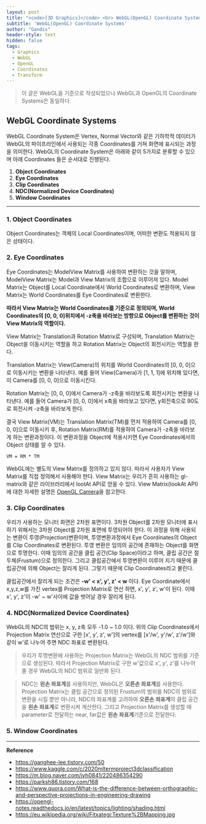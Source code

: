 ```yaml
---
layout: post
title: "<code>[3D Graphics]</code> <br> WebGL(OpenGL) Coordinate Systems"
subtitle: 'WebGL(OpenGL) Coordinate Systems'
author: "Gandis"
header-style: text
hidden: false
tags:
  - Graphics
  - WebGL
  - OpenGL
  - Coordinates
  - Transform
---
```


> 이 글은 WebGL을 기준으로 작성되었으나 WebGL과 OpenGL의 Coordinate Systems은 동일하다. 

## **WebGL Coordinate Systems**
WebGL Coordinate System은 Vertex, Normal Vector와 같은 기하학적 데이터가 WebGL의 파이프라인에서 사용되는 각종 Coordinates를 거쳐 화면에 표시되는 과정을 의미한다. WebGL의 Coordinate System은 아래와 같이 5가지로 분류할 수 있으며 아래 Coordinates 들은 순서대로 진행된다.

 1. **Object Coordinates**
 2. **Eye Coordinates**
 3. **Clip Coordinates**
 4. **NDC(Normalized Device Coordinates)**
 5. **Window Coordinates**

---

### **1. Object Coordinates**
Object Coordinates는 객체의 Local Coordinates이며, 어떠한 변환도 적용되지 않은 상태이다.

### **2. Eye Coordinates**
Eye Coordinates는 ModelView Matrix를 사용하여 변환하는 것을 말하며, ModelView Matrix는 Model과 View Matrix의 조합으로 이루어져 있다. Model Matrix는 Object를 Local Coordinate에서 World Coordinates로 변환하며, View Matrix는 World Coordinates를 Eye Coordinates로 변환한다. 

**따라서 View Matrix는 World Coordinates를 기준으로 정의되며, World Coordinates의 [0, 0, 0]위치에서 -z축을 바라보는 방향으로 Object를 변환하는 것이 View Matrix의 역할이다.**

View Matrix는 Translation과 Rotation Matrix로 구성되며, Translation Matrix는 Object을 이동시키는 역할을 하고 Rotation Matrix는 Object의 회전시키는 역할을 한다. 

Translation Matrix는 View(Camera)의 위치를 World Coordinates의 [0, 0, 0]으로 이동시키는 변환을 나타낸다. 예를 들어 View(Camera)가 [1, 1, 1]에 위치해 있다면, 이 Camera를 [0, 0, 0]으로 이동시킨다.

Rotation Matrix는 [0, 0, 0]에서 Camera가 -z축을 바라보도록 회전시키는 변환을 나타낸다. 예를 들어 Camera가 [0, 0, 0]에서 x축을 바라보고 있다면, y회전축으로 90도로 회전시켜 -z축을 바라보게 한다.

결국 View Matrix(VM)는 Translation Matrix(TM)를 먼저 적용하여 Camera를 [0, 0, 0]으로 이동시키 후, Rotation Matrix(RM)를 적용하여 Camera가 -z축을 바라보게 하는 변환과정이다. 이 변환과정을 Object에 적용시키면 Eye Coordinates에서의 Object 상태를 알 수 있다.

~~~
VM = RM * TM
~~~

WebGL에는 별도의 View Matrix를 정의하고 있지 않다. 따라서 사용자가 View Matrix를 직접 정의해서 사용해야 한다. View Matrix는 우리가 흔히 사용하는 gl-matrix와 같은 라이브러리에서 lootAt API로 얻을 수 있다. View Matrix(lookAt API)에 대한 자세한 설명은 [OpenGL Camera](http://www.songho.ca/opengl/gl_camera.html#lookat)을 참고한다.


### **3. Clip Coordinates**
우리가 사용하는 모니터 화면은 2차원 표면이다. 3차원 Object를 2차원 모니터에 표시하기 위해서는 3차원 Object를 2차원 표면에 투영되어야 한다. 이 과정을 위해 사용되는 변환이 투영(Projection)변환이며, 투영변환과정에서 Eye Coordinates의 Object를 Clip Coordinates로 변환된다. 
투영 변환은 임의의 공간에 존재하는 Object를 화면으로 투명한다. 이때 임의의 공간을 클립 공간(Clip Space)이라고 하며, 클립 공간은 절두체(Frustum)으로 정의한다. 그리고 클립공간에서 투영변환이 이루어 지기 때문에 클립공간에 의해 Object는 잘리게 된다. 그렇기 때문에 Clip Coordinates라고 불린다.

클립공간에서 잘리게 되는 조건은 **-w' < x', y', z' < w** 이다. Eye Coordinate에서 x,y,z,w를 가진 vertex를 Projection Matrix로 연산 하면, x', y', z', w'이 된다. 이때 x', y', z'이 -w' ~ w'사이에 값을 벗어날 경우 잘리게 된다. 

### **4. NDC(Normalized Device Coordinates)**
WebGL의 NDC의 범위는 x, y, z축 모두 -1.0 ~ 1.0 이다. 위의 Clip Coordinates에서 Projection Matrix 연산으로 구한 [x', y', z', w']의 vertex를 [x'/w', y'/w', z'/w']와 같이 w'로 나누어 주면 NDC 좌표로 변환된다.

> 우리가 투명변환에 사용하는 Projection Matrix는 WebGL의 NDC 범위를 기준으로 생성된다. 따라서 Projection Matrix로 구한 w'값으로 x', y', z'를 나누어 줄 경우 WebGL의 NDC 범위로 일반화 된다.

> NDC는 **왼손 좌표계**를 사용하지만, WebGL은 **오른손 좌표계**를 사용한다. Projection Matrix는 클립 공간으로 정의된 Frustum의 범위를 NDC의 범위로 변환을 시킬 뿐만 아니라, NDC의 좌표계를 고려하여 **오른손 좌표계**의 클립 공간을 **왼손 좌표계**로 변환시켜 계산한다. 그리고 Projection Matrix를 생성할 때 parameter로 전달하는 near, far값은 **왼손 좌표계**기준으로 전달한다.

### **5. Window Coordinates**
---

**Reference**
- https://ganghee-lee.tistory.com/50
- https://www.kaggle.com/c/2020mltermproject3dclassification
- https://m.blog.naver.com/jyh0841/220486354290
- https://parksh86.tistory.com/168
- https://www.quora.com/What-is-the-difference-between-orthographic-and-perspective-projections-in-engineering-drawing
- https://opengl-notes.readthedocs.io/en/latest/topics/lighting/shading.html
- https://eu.wikipedia.org/wiki/Fitxategi:Texture%2BMapping.jpg
